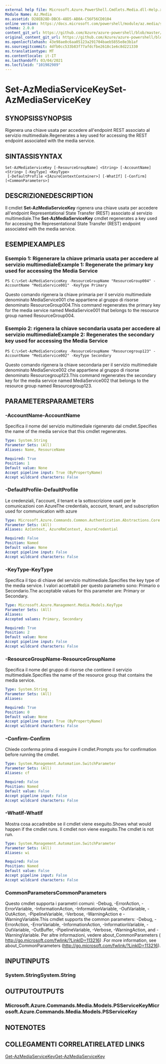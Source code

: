 ```yaml
---
external help file: Microsoft.Azure.PowerShell.Cmdlets.Media.dll-Help.xml
Module Name: Az.Media
ms.assetid: D28EB28D-DBC6-48D5-AB0A-C56F56CD0104
online version: https://docs.microsoft.com/powershell/module/az.media/set-azmediaservicekey
schema: 2.0.0
content_git_url: https://github.com/Azure/azure-powershell/blob/master/src/Media/Media/help/Set-AzMediaServiceKey.md
original_content_git_url: https://github.com/Azure/azure-powershell/blob/master/src/Media/Media/help/Set-AzMediaServiceKey.md
ms.openlocfilehash: 43e98ae0c6aa05123a291704baeb5855e8e3b1af
ms.sourcegitcommit: 4dfb0cc533b83f77afdcfbe2618c1e6c8d221330
ms.translationtype: MT
ms.contentlocale: it-IT
ms.lasthandoff: 03/04/2021
ms.locfileid: "101982989"
---
```

# <span data-ttu-id="03864-101">Set-AzMediaServiceKey</span><span class="sxs-lookup"><span data-stu-id="03864-101">Set-AzMediaServiceKey</span></span>

## <span data-ttu-id="03864-102">SYNOPSIS</span><span class="sxs-lookup"><span data-stu-id="03864-102">SYNOPSIS</span></span>
<span data-ttu-id="03864-103">Rigenera una chiave usata per accedere all'endpoint REST associato al servizio multimediale.</span><span class="sxs-lookup"><span data-stu-id="03864-103">Regenerates a key used for accessing the REST endpoint associated with the media service.</span></span>

## <span data-ttu-id="03864-104">SINTASSI</span><span class="sxs-lookup"><span data-stu-id="03864-104">SYNTAX</span></span>

```
Set-AzMediaServiceKey [-ResourceGroupName] <String> [-AccountName] <String> [-KeyType] <KeyType>
 [-DefaultProfile <IAzureContextContainer>] [-WhatIf] [-Confirm] [<CommonParameters>]
```

## <span data-ttu-id="03864-105">DESCRIZIONE</span><span class="sxs-lookup"><span data-stu-id="03864-105">DESCRIPTION</span></span>
<span data-ttu-id="03864-106">Il cmdlet **Set-AzMediaServiceKey** rigenera una chiave usata per accedere all'endpoint Representational State Transfer (REST) associato al servizio multimediale.</span><span class="sxs-lookup"><span data-stu-id="03864-106">The **Set-AzMediaServiceKey** cmdlet regenerates a key used for accessing the Representational State Transfer (REST) endpoint associated with the media service.</span></span>

## <span data-ttu-id="03864-107">ESEMPI</span><span class="sxs-lookup"><span data-stu-id="03864-107">EXAMPLES</span></span>

### <span data-ttu-id="03864-108">Esempio 1: Rigenerare la chiave primaria usata per accedere al servizio multimediale</span><span class="sxs-lookup"><span data-stu-id="03864-108">Example 1: Regenerate the primary key used for accessing the Media Service</span></span>
```
PS C:\>Set-AzMediaServiceKey -ResourceGroupName "ResourceGroup004" -AccountName "MediaService001" -KeyType Primary
```

<span data-ttu-id="03864-109">Questo comando rigenera la chiave primaria per il servizio multimediale denominato MediaService001 che appartiene al gruppo di risorse denominato ResourceGroup004.</span><span class="sxs-lookup"><span data-stu-id="03864-109">This command regenerates the primary key for the media service named MediaService001 that belongs to the resource group named ResourceGroup004.</span></span>

### <span data-ttu-id="03864-110">Esempio 2: rigenera la chiave secondaria usata per accedere al servizio multimediale</span><span class="sxs-lookup"><span data-stu-id="03864-110">Example 2: Regenerates the secondary key used for accessing the Media Service</span></span>
```
PS C:\>Set-AzMediaServiceKey -ResourceGroupName "Resourcegroup123" -AccountName "MediaService002" -KeyType Secondary
```

<span data-ttu-id="03864-111">Questo comando rigenera la chiave secondaria per il servizio multimediale denominato MediaService002 che appartiene al gruppo di risorse denominato Resourcegroup123.</span><span class="sxs-lookup"><span data-stu-id="03864-111">This command regenerates the secondary key for the media service named MediaService002 that belongs to the resource group named Resourcegroup123.</span></span>

## <span data-ttu-id="03864-112">PARAMETERS</span><span class="sxs-lookup"><span data-stu-id="03864-112">PARAMETERS</span></span>

### <span data-ttu-id="03864-113">-AccountName</span><span class="sxs-lookup"><span data-stu-id="03864-113">-AccountName</span></span>
<span data-ttu-id="03864-114">Specifica il nome del servizio multimediale rigenerato dal cmdlet.</span><span class="sxs-lookup"><span data-stu-id="03864-114">Specifies the name of the media service that this cmdlet regenerates.</span></span>

```yaml
Type: System.String
Parameter Sets: (All)
Aliases: Name, ResourceName

Required: True
Position: 1
Default value: None
Accept pipeline input: True (ByPropertyName)
Accept wildcard characters: False
```

### <span data-ttu-id="03864-115">-DefaultProfile</span><span class="sxs-lookup"><span data-stu-id="03864-115">-DefaultProfile</span></span>
<span data-ttu-id="03864-116">Le credenziali, l'account, il tenant e la sottoscrizione usati per le comunicazioni con Azure</span><span class="sxs-lookup"><span data-stu-id="03864-116">The credentials, account, tenant, and subscription used for communication with azure</span></span>

```yaml
Type: Microsoft.Azure.Commands.Common.Authentication.Abstractions.Core.IAzureContextContainer
Parameter Sets: (All)
Aliases: AzContext, AzureRmContext, AzureCredential

Required: False
Position: Named
Default value: None
Accept pipeline input: False
Accept wildcard characters: False
```

### <span data-ttu-id="03864-117">-KeyType</span><span class="sxs-lookup"><span data-stu-id="03864-117">-KeyType</span></span>
<span data-ttu-id="03864-118">Specifica il tipo di chiave del servizio multimediale.</span><span class="sxs-lookup"><span data-stu-id="03864-118">Specifies the key type of the media service.</span></span>
<span data-ttu-id="03864-119">I valori accettabili per questo parametro sono: Primario o Secondario.</span><span class="sxs-lookup"><span data-stu-id="03864-119">The acceptable values for this parameter are: Primary or Secondary.</span></span>

```yaml
Type: Microsoft.Azure.Management.Media.Models.KeyType
Parameter Sets: (All)
Aliases:
Accepted values: Primary, Secondary

Required: True
Position: 2
Default value: None
Accept pipeline input: False
Accept wildcard characters: False
```

### <span data-ttu-id="03864-120">-ResourceGroupName</span><span class="sxs-lookup"><span data-stu-id="03864-120">-ResourceGroupName</span></span>
<span data-ttu-id="03864-121">Specifica il nome del gruppo di risorse che contiene il servizio multimediale.</span><span class="sxs-lookup"><span data-stu-id="03864-121">Specifies the name of the resource group that contains the media service.</span></span>

```yaml
Type: System.String
Parameter Sets: (All)
Aliases:

Required: True
Position: 0
Default value: None
Accept pipeline input: True (ByPropertyName)
Accept wildcard characters: False
```

### <span data-ttu-id="03864-122">-Confirm</span><span class="sxs-lookup"><span data-stu-id="03864-122">-Confirm</span></span>
<span data-ttu-id="03864-123">Chiede conferma prima di eseguire il cmdlet.</span><span class="sxs-lookup"><span data-stu-id="03864-123">Prompts you for confirmation before running the cmdlet.</span></span>

```yaml
Type: System.Management.Automation.SwitchParameter
Parameter Sets: (All)
Aliases: cf

Required: False
Position: Named
Default value: False
Accept pipeline input: False
Accept wildcard characters: False
```

### <span data-ttu-id="03864-124">-WhatIf</span><span class="sxs-lookup"><span data-stu-id="03864-124">-WhatIf</span></span>
<span data-ttu-id="03864-125">Mostra cosa accadrebbe se il cmdlet viene eseguito.</span><span class="sxs-lookup"><span data-stu-id="03864-125">Shows what would happen if the cmdlet runs.</span></span>
<span data-ttu-id="03864-126">Il cmdlet non viene eseguito.</span><span class="sxs-lookup"><span data-stu-id="03864-126">The cmdlet is not run.</span></span>

```yaml
Type: System.Management.Automation.SwitchParameter
Parameter Sets: (All)
Aliases: wi

Required: False
Position: Named
Default value: False
Accept pipeline input: False
Accept wildcard characters: False
```

### <span data-ttu-id="03864-127">CommonParameters</span><span class="sxs-lookup"><span data-stu-id="03864-127">CommonParameters</span></span>
<span data-ttu-id="03864-128">Questo cmdlet supporta i parametri comuni: -Debug, -ErrorAction, -ErrorVariable, -InformationAction, -InformationVariable, -OutVariable, -OutAction, -PipelineVariable, -Verbose, -WarningAction e -WarningVariable.</span><span class="sxs-lookup"><span data-stu-id="03864-128">This cmdlet supports the common parameters: -Debug, -ErrorAction, -ErrorVariable, -InformationAction, -InformationVariable, -OutVariable, -OutBuffer, -PipelineVariable, -Verbose, -WarningAction, and -WarningVariable.</span></span> <span data-ttu-id="03864-129">Per altre informazioni, vedere about_CommonParameters ( http://go.microsoft.com/fwlink/?LinkID=113216) .</span><span class="sxs-lookup"><span data-stu-id="03864-129">For more information, see about_CommonParameters (http://go.microsoft.com/fwlink/?LinkID=113216).</span></span>

## <span data-ttu-id="03864-130">INPUT</span><span class="sxs-lookup"><span data-stu-id="03864-130">INPUTS</span></span>

### <span data-ttu-id="03864-131">System.String</span><span class="sxs-lookup"><span data-stu-id="03864-131">System.String</span></span>

## <span data-ttu-id="03864-132">OUTPUT</span><span class="sxs-lookup"><span data-stu-id="03864-132">OUTPUTS</span></span>

### <span data-ttu-id="03864-133">Microsoft.Azure.Commands.Media.Models.PSServiceKey</span><span class="sxs-lookup"><span data-stu-id="03864-133">Microsoft.Azure.Commands.Media.Models.PSServiceKey</span></span>

## <span data-ttu-id="03864-134">NOTE</span><span class="sxs-lookup"><span data-stu-id="03864-134">NOTES</span></span>

## <span data-ttu-id="03864-135">COLLEGAMENTI CORRELATI</span><span class="sxs-lookup"><span data-stu-id="03864-135">RELATED LINKS</span></span>

[<span data-ttu-id="03864-136">Get-AzMediaServiceKey</span><span class="sxs-lookup"><span data-stu-id="03864-136">Get-AzMediaServiceKey</span></span>](./Get-AzMediaServiceKey.md)


